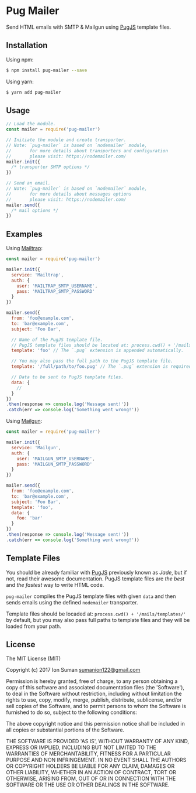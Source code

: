 
# Pug Mailer

Send HTML emails with SMTP & Mailgun using [PugJS](https://pugjs.org/)
template files.

## Installation

Using npm:

```bash
$ npm install pug-mailer --save
```

Using yarn:

```bash
$ yarn add pug-mailer
```

## Usage

```js
// Load the module.
const mailer = require('pug-mailer')

// Initiate the module and create transporter.
// Note: `pug-mailer` is based on `nodemailer` module,
//       for more details about transporters and configuration
//       please visit: https://nodemailer.com/
mailer.init({
  /* transporter SMTP options */
})

// Send an email.
// Note: `pug-mailer` is based on `nodemailer` module,
//       for more details about messages options
//       please visit: https://nodemailer.com/
mailer.send({
  /* mail options */
})
```

## Examples

Using [Mailtrap](https://mailtrap.io/):

```js
const mailer = require('pug-mailer')

mailer.init({
  service: 'Mailtrap',
  auth: {
    user: 'MAILTRAP_SMTP_USERNAME',
    pass: 'MAILTRAP_SMTP_PASSWORD'
  }
})

mailer.send({
  from: 'foo@example.com',
  to: 'bar@example.com',
  subject: 'Foo Bar',

  // Name of the PugJS template file.
  // PugJS template files should be located at: process.cwd() + '/mails/templates/'
  template: 'foo' // The `.pug` extension is appended automatically.

  // You may also pass the full path to the PugJS template file.
  template: '/full/path/to/foo.pug' // The `.pug` extension is required here.

  // Data to be sent to PugJS template files.
  data: {
    //
  }
})
.then(response => console.log('Message sent!'))
.catch(err => console.log('Something went wrong!'))
```

Using [Mailgun](https://www.mailgun.com/):

```js
const mailer = require('pug-mailer')

mailer.init({
  service: 'Mailgun',
  auth: {
    user: 'MAILGUN_SMTP_USERNAME',
    pass: 'MAILGUN_SMTP_PASSWORD'
  }
})

mailer.send({
  from: 'foo@example.com',
  to: 'bar@example.com',
  subject: 'Foo Bar',
  template: 'foo',
  data: {
    foo: 'bar'
  }
})
.then(response => console.log('Message sent!'))
.catch(err => console.log('Something went wrong!'))
```

## Template Files

You should be already familiar with [PugJS](https://pugjs.org/)
previously known as *Jade*, but if not, read their awesome documentation.
PugJS template files are *the best* and *the fastest* way to write HTML code.

`pug-mailer` compiles the PugJS template files with given `data` and then sends
emails using the defined `nodemailer` transporter.

Template files should be locaded at: `process.cwd() + '/mails/templates/'`
by default, but you may also pass full paths to template files and they
will be loaded from your path.

## License

The MIT License (MIT)

Copyright (c) 2017 Ion Suman <sumanion122@gmail.com>

Permission is hereby granted, free of charge, to any person obtaining
a copy of this software and associated documentation files (the
'Software'), to deal in the Software without restriction, including
without limitation the rights to use, copy, modify, merge, publish,
distribute, sublicense, and/or sell copies of the Software, and to
permit persons to whom the Software is furnished to do so, subject to
the following conditions:

The above copyright notice and this permission notice shall be
included in all copies or substantial portions of the Software.

THE SOFTWARE IS PROVIDED 'AS IS', WITHOUT WARRANTY OF ANY KIND,
EXPRESS OR IMPLIED, INCLUDING BUT NOT LIMITED TO THE WARRANTIES OF
MERCHANTABILITY, FITNESS FOR A PARTICULAR PURPOSE AND NON INFRINGEMENT.
IN NO EVENT SHALL THE AUTHORS OR COPYRIGHT HOLDERS BE LIABLE FOR ANY
CLAIM, DAMAGES OR OTHER LIABILITY, WHETHER IN AN ACTION OF CONTRACT,
TORT OR OTHERWISE, ARISING FROM, OUT OF OR IN CONNECTION WITH THE
SOFTWARE OR THE USE OR OTHER DEALINGS IN THE SOFTWARE.

